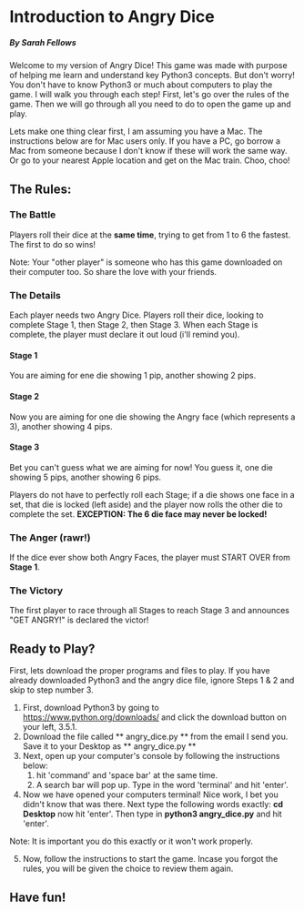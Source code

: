 # Introduction to Angry Dice
##### By Sarah Fellows

Welcome to my version of Angry Dice! This game was made with purpose of helping me learn and understand key Python3 concepts. But don't worry! You don't have to know Python3 or much about computers to play the game. I will walk you through each step! First, let's go over the rules of the game. Then we will go through all you need to do to open the game up and play.

Lets make one thing clear first, I am assuming you have a Mac. The instructions below are for Mac users only. If you have a PC, go borrow a Mac from someone because I don't know if these will work the same way. Or go to your nearest Apple location and get on the Mac train. Choo, choo!


## The Rules:
### The Battle
Players roll their dice at the **same time**, trying to get from 1 to 6 the fastest. The first to do so wins!

Note: Your "other player" is someone who has this game downloaded on their computer too. So share the love with your friends.

### The Details
Each player needs two Angry Dice. Players roll their dice, looking to complete
Stage 1, then Stage 2, then Stage 3. When each Stage is complete, the player
must declare it out loud (i'll remind you).

#### Stage 1
You are aiming for ene die showing 1 pip, another showing 2 pips.

#### Stage 2
Now you are aiming for one die showing the Angry face (which represents a 3), another showing 4 pips.

#### Stage 3
Bet you can't guess what we are aiming for now! You guess it, one die showing 5 pips, another showing 6 pips.

Players do not have to perfectly roll each Stage; if a die shows one face in a set, that die is locked (left aside) and the player now rolls the other die to complete the set. **EXCEPTION: The 6 die face may never be locked!**

### The Anger (rawr!)
If the dice ever show both Angry Faces, the player must START OVER from **Stage 1**.

### The Victory
The first player to race through all Stages to reach Stage 3 and announces "GET ANGRY!" is declared the victor!

## Ready to Play?
First, lets download the proper programs and files to play. If you have already downloaded Python3 and the angry dice file, ignore Steps 1 & 2 and skip to step number 3.

1. First, download Python3 by going to https://www.python.org/downloads/ and click the download button on your left, 3.5.1.
2. Download the file called ** angry_dice.py ** from the email I send you. Save it to your Desktop as ** angry_dice.py **
3. Next, open up your computer's console by following the instructions below:
      1. hit 'command' and 'space bar' at the same time.
      2. A search bar will pop up. Type in the word 'terminal' and hit 'enter'.
4. Now we have opened your computers terminal! Nice work, I bet you didn't know that was there. Next type the following words exactly:
**cd Desktop** now hit 'enter'. Then type in **python3 angry_dice.py** and hit 'enter'.

  Note: It is important you do this exactly or it won't work properly.

5. Now, follow the instructions to start the game. Incase you forgot the rules, you will be given the choice to review them again.

## Have fun!  
